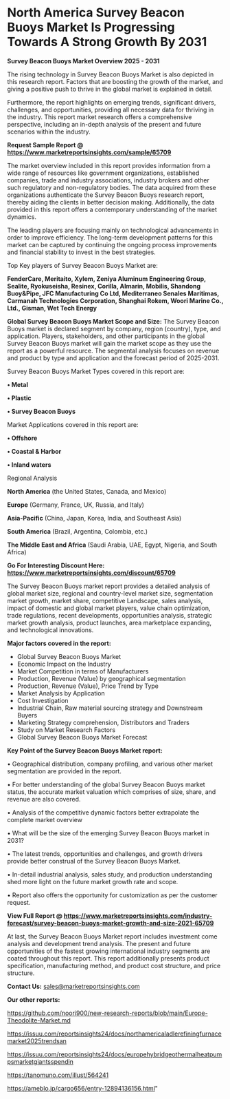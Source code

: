 # North America Survey Beacon Buoys Market Is Progressing Towards A Strong Growth By 2031

<Strong> Survey Beacon Buoys Market Overview 2025 - 2031</strong>

The rising technology in Survey Beacon Buoys Market is also depicted in this research report. Factors that are boosting the growth of the market, and giving a positive push to thrive in the global market is explained in detail.

Furthermore, the report highlights on emerging trends, significant drivers, challenges, and opportunities, providing all necessary data for thriving in the industry. This report market research offers a comprehensive perspective, including an in-depth analysis of the present and future scenarios within the industry.

<strong>Request Sample Report @ <a href=https://www.marketreportsinsights.com/sample/65709>https://www.marketreportsinsights.com/sample/65709</a></strong>

The market overview included in this report provides information from a wide range of resources like government organizations, established companies, trade and industry associations, industry brokers and other such regulatory and non-regulatory bodies. The data acquired from these organizations authenticate the Survey Beacon Buoys research report, thereby aiding the clients in better decision making. Additionally, the data provided in this report offers a contemporary understanding of the market dynamics.

The leading players are focusing mainly on technological advancements in order to improve efficiency. The long-term development patterns for this market can be captured by continuing the ongoing process improvements and financial stability to invest in the best strategies.

Top Key players of Survey Beacon Buoys Market are:

<strong>FenderCare, Meritaito, Xylem, Zeniya Aluminum Engineering Group, Sealite, Ryokuseisha, Resinex, Corilla, Almarin, Mobilis, Shandong Buoy&Pipe, JFC Manufacturing Co Ltd, Mediterraneo Senales Maritimas, Carmanah Technologies Corporation, Shanghai Rokem, Woori Marine Co., Ltd., Gisman, Wet Tech Energy</strong>

<strong><b>Global Survey Beacon Buoys Market Scope and Size:</b></strong>
The Survey Beacon Buoys market is declared segment by company, region (country), type, and application. Players, stakeholders, and other participants in the global Survey Beacon Buoys market will gain the market scope as they use the report as a powerful resource. The segmental analysis focuses on revenue and product by type and application and the forecast period of 2025-2031.

Survey Beacon Buoys Market Types covered in this report are:

<strong>• Metal

• Plastic

• Survey Beacon Buoys</strong>

Market Applications covered in this report are:

<strong>• Offshore

• Coastal & Harbor

• Inland waters</strong> 

Regional Analysis

<strong>North America</strong> (the United States, Canada, and Mexico)

<strong>Europe</strong> (Germany, France, UK, Russia, and Italy)

<strong>Asia-Pacific</strong> (China, Japan, Korea, India, and Southeast Asia)

<strong>South America</strong> (Brazil, Argentina, Colombia, etc.)

<strong>The Middle East and Africa</strong> (Saudi Arabia, UAE, Egypt, Nigeria, and South Africa)

<strong>Go For Interesting Discount Here: <a href=https://www.marketreportsinsights.com/discount/65709>https://www.marketreportsinsights.com/discount/65709</a></strong>

The Survey Beacon Buoys market report provides a detailed analysis of global market size, regional and country-level market size, segmentation market growth, market share, competitive Landscape, sales analysis, impact of domestic and global market players, value chain optimization, trade regulations, recent developments, opportunities analysis, strategic market growth analysis, product launches, area marketplace expanding, and technological innovations.

<strong><b>Major factors covered in the report:</b></strong>
<ul>
  <li>Global Survey Beacon Buoys Market </li>
  <li>Economic Impact on the Industry</li>
  <li>Market Competition in terms of Manufacturers</li>
  <li>Production, Revenue (Value) by geographical segmentation</li>
  <li>Production, Revenue (Value), Price Trend by Type</li>
  <li>Market Analysis by Application</li>
  <li>Cost Investigation</li>
  <li>Industrial Chain, Raw material sourcing strategy and Downstream Buyers</li>
  <li>Marketing Strategy comprehension, Distributors and Traders</li>
  <li>Study on Market Research Factors</li>
  <li>Global Survey Beacon Buoys Market Forecast</li>
</ul>

<strong><b>Key Point of the Survey Beacon Buoys Market report:</b></strong>

• Geographical distribution, company profiling, and various other market segmentation are provided in the report.

• For better understanding of the global Survey Beacon Buoys market status, the accurate market valuation which comprises of size, share, and revenue are also covered.

• Analysis of the competitive dynamic factors better extrapolate the complete market overview

• What will be the size of the emerging Survey Beacon Buoys market in 2031?

• The latest trends, opportunities and challenges, and growth drivers provide better construal of the Survey Beacon Buoys Market.

• In-detail industrial analysis, sales study, and production understanding shed more light on the future market growth rate and scope.

• Report also offers the opportunity for customization as per the customer request.

<strong><b>View Full Report @ <a href=https://www.marketreportsinsights.com/industry-forecast/survey-beacon-buoys-market-growth-and-size-2021-65709>https://www.marketreportsinsights.com/industry-forecast/survey-beacon-buoys-market-growth-and-size-2021-65709</a></b></strong>


At last, the Survey Beacon Buoys Market report includes investment come analysis and development trend analysis. The present and future opportunities of the fastest growing international industry segments are coated throughout this report. This report additionally presents product specification, manufacturing method, and product cost structure, and price structure.

<strong>Contact Us:</strong>
sales@marketreportsinsights.com

<strong>Our other reports:</strong>

<a href=https://github.com/noori900/new-research-reports/blob/main/Europe-Theodolite-Market.md>https://github.com/noori900/new-research-reports/blob/main/Europe-Theodolite-Market.md</a>

<a href=https://issuu.com/reportsinsights24/docs/northamericaladlerefiningfurnacemarket2025trendsan>https://issuu.com/reportsinsights24/docs/northamericaladlerefiningfurnacemarket2025trendsan</a>

<a href=https://issuu.com/reportsinsights24/docs/europehybridgeothermalheatpumpsmarketgiantsspendin>https://issuu.com/reportsinsights24/docs/europehybridgeothermalheatpumpsmarketgiantsspendin</a>

<a href=https://tanomuno.com/illust/564241>https://tanomuno.com/illust/564241</a>

<a href=https://ameblo.jp/cargo656/entry-12894136156.html>https://ameblo.jp/cargo656/entry-12894136156.html</a>"
